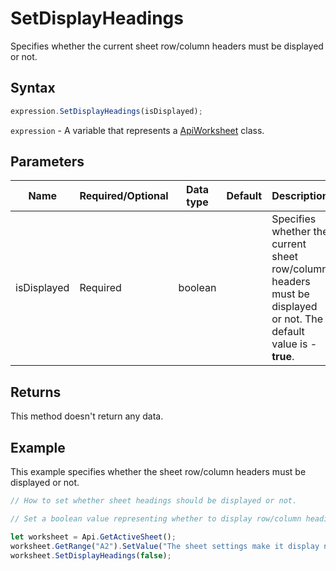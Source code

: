 # SetDisplayHeadings

Specifies whether the current sheet row/column headers must be displayed or not.

## Syntax

```javascript
expression.SetDisplayHeadings(isDisplayed);
```

`expression` - A variable that represents a [ApiWorksheet](../ApiWorksheet.md) class.

## Parameters

| **Name** | **Required/Optional** | **Data type** | **Default** | **Description** |
| ------------- | ------------- | ------------- | ------------- | ------------- |
| isDisplayed | Required | boolean |  | Specifies whether the current sheet row/column headers must be displayed or not. The default value is -**true**. |

## Returns

This method doesn't return any data.

## Example

This example specifies whether the sheet row/column headers must be displayed or not.

```javascript editor-xlsx
// How to set whether sheet headings should be displayed or not.

// Set a boolean value representing whether to display row/column headings or not.

let worksheet = Api.GetActiveSheet();
worksheet.GetRange("A2").SetValue("The sheet settings make it display no row/column headers");
worksheet.SetDisplayHeadings(false);

```

